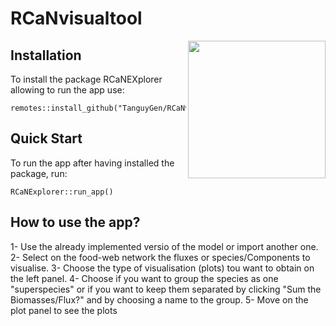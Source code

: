 # RCaNvisualtool
<img src="RCaNmodel/man/www/logo_rcan.png" align="right" width="220" />

## Installation
To install the package RCaNEXplorer allowing to run the app use:
```
remotes::install_github("TanguyGen/RCaNvisualtool")
```

## Quick Start
To run the app after having installed the package, run:
```
RCaNExplorer::run_app()
```

## How to use the app?
1- Use the already implemented versio of the model or import another one.
2- Select on the food-web network the fluxes or species/Components to visualise.
3- Choose the type of visualisation (plots) tou want to obtain on the left panel.
4- Choose if you want to group the species as one "superspecies" or if you want to keep them separated by clicking "Sum the Biomasses/Flux?" and by choosing a name to the group.
5- Move on the plot panel to see the plots